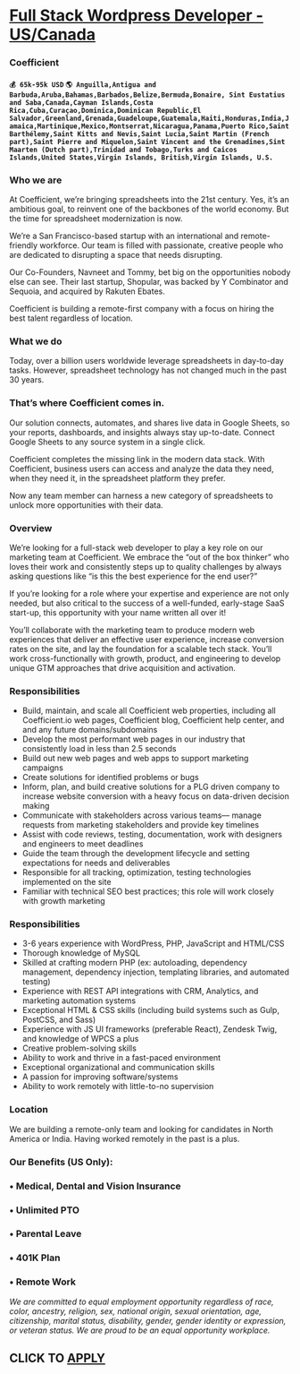 # [Full Stack Wordpress Developer - US/Canada](https://www.remotewlb.com/apply/full-stack-wordpress-developer-us-canada)  
### Coefficient  
#### `💰 65k-95k USD` `🌎 Anguilla,Antigua and Barbuda,Aruba,Bahamas,Barbados,Belize,Bermuda,Bonaire, Sint Eustatius and Saba,Canada,Cayman Islands,Costa Rica,Cuba,Curaçao,Dominica,Dominican Republic,El Salvador,Greenland,Grenada,Guadeloupe,Guatemala,Haiti,Honduras,India,Jamaica,Martinique,Mexico,Montserrat,Nicaragua,Panama,Puerto Rico,Saint Barthélemy,Saint Kitts and Nevis,Saint Lucia,Saint Martin (French part),Saint Pierre and Miquelon,Saint Vincent and the Grenadines,Sint Maarten (Dutch part),Trinidad and Tobago,Turks and Caicos Islands,United States,Virgin Islands, British,Virgin Islands, U.S.`  

### Who we are

At Coefficient, we’re bringing spreadsheets into the 21st century. Yes, it’s an ambitious goal, to reinvent one of the backbones of the world economy. But the time for spreadsheet modernization is now.

We’re a San Francisco-based startup with an international and remote-friendly workforce. Our team is filled with passionate, creative people who are dedicated to disrupting a space that needs disrupting.

Our Co-Founders, Navneet and Tommy, bet big on the opportunities nobody else can see. Their last startup, Shopular, was backed by Y Combinator and Sequoia, and acquired by Rakuten Ebates.

Coefficient is building a remote-first company with a focus on hiring the best talent regardless of location.

### What we do

Today, over a billion users worldwide leverage spreadsheets in day-to-day tasks. However, spreadsheet technology has not changed much in the past 30 years.

### That’s where Coefficient comes in.

Our solution connects, automates, and shares live data in Google Sheets, so your reports, dashboards, and insights always stay up-to-date. Connect Google Sheets to any source system in a single click.

Coefficient completes the missing link in the modern data stack. With Coefficient, business users can access and analyze the data they need, when they need it, in the spreadsheet platform they prefer.

Now any team member can harness a new category of spreadsheets to unlock more opportunities with their data.

### Overview

We’re looking for a full-stack web developer to play a key role on our marketing team at Coefficient. We embrace the “out of the box thinker” who loves their work and consistently steps up to quality challenges by always asking questions like “is this the best experience for the end user?”

If you’re looking for a role where your expertise and experience are not only needed, but also critical to the success of a well-funded, early-stage SaaS start-up, this opportunity with your name written all over it!

You’ll collaborate with the marketing team to produce modern web experiences that deliver an effective user experience, increase conversion rates on the site, and lay the foundation for a scalable tech stack. You’ll work cross-functionally with growth, product, and engineering to develop unique GTM approaches that drive acquisition and activation.

### Responsibilities

  * Build, maintain, and scale all Coefficient web properties, including all Coefficient.io web pages, Coefficient blog, Coefficient help center, and and any future domains/subdomains
  * Develop the most performant web pages in our industry that consistently load in less than 2.5 seconds
  * Build out new web pages and web apps to support marketing campaigns
  * Create solutions for identified problems or bugs
  * Inform, plan, and build creative solutions for a PLG driven company to increase website conversion with a heavy focus on data-driven decision making
  * Communicate with stakeholders across various teams–– manage requests from marketing stakeholders and provide key timelines
  * Assist with code reviews, testing, documentation, work with designers and engineers to meet deadlines
  * Guide the team through the development lifecycle and setting expectations for needs and deliverables
  * Responsible for all tracking, optimization, testing technologies implemented on the site
  * Familiar with technical SEO best practices; this role will work closely with growth marketing

### Responsibilities

  * 3-6 years experience with WordPress, PHP, JavaScript and HTML/CSS
  * Thorough knowledge of MySQL
  * Skilled at crafting modern PHP (ex: autoloading, dependency management, dependency injection, templating libraries, and automated testing)
  * Experience with REST API integrations with CRM, Analytics, and marketing automation systems
  * Exceptional HTML & CSS skills (including build systems such as Gulp, PostCSS, and Sass)
  * Experience with JS UI frameworks (preferable React), Zendesk Twig, and knowledge of WPCS a plus
  * Creative problem-solving skills
  * Ability to work and thrive in a fast-paced environment
  * Exceptional organizational and communication skills
  * A passion for improving software/systems
  * Ability to work remotely with little-to-no supervision

### Location

We are building a remote-only team and looking for candidates in North America or India. Having worked remotely in the past is a plus.

###  **Our Benefits (US Only):**

### • Medical, Dental and Vision Insurance

### • Unlimited PTO

### • Parental Leave

### • 401K Plan

### • Remote Work

 _We are committed to equal employment opportunity regardless of race, color, ancestry, religion, sex, national origin, sexual orientation, age, citizenship, marital status, disability, gender, gender identity or expression, or veteran status. We are proud to be an equal opportunity workplace._

  
## CLICK TO [APPLY](https://www.remotewlb.com/apply/full-stack-wordpress-developer-us-canada)

